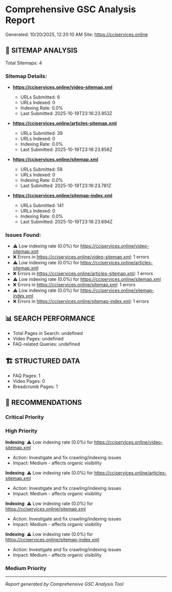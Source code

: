 # Comprehensive GSC Analysis Report
Generated: 10/20/2025, 12:20:10 AM
Site: https://cciservices.online

## 📄 SITEMAP ANALYSIS

Total Sitemaps: 4

### Sitemap Details:

- **https://cciservices.online/video-sitemap.xml**
  - URLs Submitted: 6
  - URLs Indexed: 0
  - Indexing Rate: 0.0%
  - Last Submitted: 2025-10-19T23:16:23.953Z

- **https://cciservices.online/articles-sitemap.xml**
  - URLs Submitted: 39
  - URLs Indexed: 0
  - Indexing Rate: 0.0%
  - Last Submitted: 2025-10-19T23:16:23.856Z

- **https://cciservices.online/sitemap.xml**
  - URLs Submitted: 58
  - URLs Indexed: 0
  - Indexing Rate: 0.0%
  - Last Submitted: 2025-10-19T23:16:23.781Z

- **https://cciservices.online/sitemap-index.xml**
  - URLs Submitted: 141
  - URLs Indexed: 0
  - Indexing Rate: 0.0%
  - Last Submitted: 2025-10-19T23:16:23.694Z


### Issues Found:
- ⚠️ Low indexing rate (0.0%) for https://cciservices.online/video-sitemap.xml
- ❌ Errors in https://cciservices.online/video-sitemap.xml: 1 errors
- ⚠️ Low indexing rate (0.0%) for https://cciservices.online/articles-sitemap.xml
- ❌ Errors in https://cciservices.online/articles-sitemap.xml: 1 errors
- ⚠️ Low indexing rate (0.0%) for https://cciservices.online/sitemap.xml
- ❌ Errors in https://cciservices.online/sitemap.xml: 1 errors
- ⚠️ Low indexing rate (0.0%) for https://cciservices.online/sitemap-index.xml
- ❌ Errors in https://cciservices.online/sitemap-index.xml: 1 errors


## 📊 SEARCH PERFORMANCE

- Total Pages in Search: undefined
- Video Pages: undefined
- FAQ-related Queries: undefined


## 🏗️ STRUCTURED DATA

- FAQ Pages: 1
- Video Pages: 0
- Breadcrumb Pages: 1


## 🚨 RECOMMENDATIONS

### Critical Priority


### High Priority  

**Indexing**: ⚠️ Low indexing rate (0.0%) for https://cciservices.online/video-sitemap.xml
- Action: Investigate and fix crawling/indexing issues
- Impact: Medium - affects organic visibility

**Indexing**: ⚠️ Low indexing rate (0.0%) for https://cciservices.online/articles-sitemap.xml
- Action: Investigate and fix crawling/indexing issues
- Impact: Medium - affects organic visibility

**Indexing**: ⚠️ Low indexing rate (0.0%) for https://cciservices.online/sitemap.xml
- Action: Investigate and fix crawling/indexing issues
- Impact: Medium - affects organic visibility

**Indexing**: ⚠️ Low indexing rate (0.0%) for https://cciservices.online/sitemap-index.xml
- Action: Investigate and fix crawling/indexing issues
- Impact: Medium - affects organic visibility


### Medium Priority


---
*Report generated by Comprehensive GSC Analysis Tool*